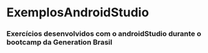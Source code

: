 # ExemplosAndroidStudio

### Exercícios desenvolvidos com o androidStudio durante o bootcamp da Generation Brasil
